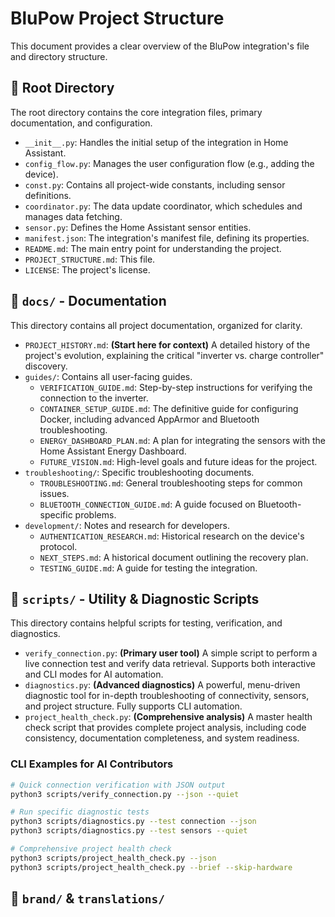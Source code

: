 # BluPow Project Structure

This document provides a clear overview of the BluPow integration's file and directory structure.

## 📁 Root Directory

The root directory contains the core integration files, primary documentation, and configuration.

- `__init__.py`: Handles the initial setup of the integration in Home Assistant.
- `config_flow.py`: Manages the user configuration flow (e.g., adding the device).
- `const.py`: Contains all project-wide constants, including sensor definitions.
- `coordinator.py`: The data update coordinator, which schedules and manages data fetching.
- `sensor.py`: Defines the Home Assistant sensor entities.
- `manifest.json`: The integration's manifest file, defining its properties.
- `README.md`: The main entry point for understanding the project.
- `PROJECT_STRUCTURE.md`: This file.
- `LICENSE`: The project's license.

## 📁 `docs/` - Documentation

This directory contains all project documentation, organized for clarity.

- `PROJECT_HISTORY.md`: **(Start here for context)** A detailed history of the project's evolution, explaining the critical "inverter vs. charge controller" discovery.
- `guides/`: Contains all user-facing guides.
  - `VERIFICATION_GUIDE.md`: Step-by-step instructions for verifying the connection to the inverter.
  - `CONTAINER_SETUP_GUIDE.md`: The definitive guide for configuring Docker, including advanced AppArmor and Bluetooth troubleshooting.
  - `ENERGY_DASHBOARD_PLAN.md`: A plan for integrating the sensors with the Home Assistant Energy Dashboard.
  - `FUTURE_VISION.md`: High-level goals and future ideas for the project.
- `troubleshooting/`: Specific troubleshooting documents.
  - `TROUBLESHOOTING.md`: General troubleshooting steps for common issues.
  - `BLUETOOTH_CONNECTION_GUIDE.md`: A guide focused on Bluetooth-specific problems.
- `development/`: Notes and research for developers.
  - `AUTHENTICATION_RESEARCH.md`: Historical research on the device's protocol.
  - `NEXT_STEPS.md`: A historical document outlining the recovery plan.
  - `TESTING_GUIDE.md`: A guide for testing the integration.

## 📁 `scripts/` - Utility & Diagnostic Scripts

This directory contains helpful scripts for testing, verification, and diagnostics.

- `verify_connection.py`: **(Primary user tool)** A simple script to perform a live connection test and verify data retrieval. Supports both interactive and CLI modes for AI automation.
- `diagnostics.py`: **(Advanced diagnostics)** A powerful, menu-driven diagnostic tool for in-depth troubleshooting of connectivity, sensors, and project structure. Fully supports CLI automation.
- `project_health_check.py`: **(Comprehensive analysis)** A master health check script that provides complete project analysis, including code consistency, documentation completeness, and system readiness.

### CLI Examples for AI Contributors

```bash
# Quick connection verification with JSON output
python3 scripts/verify_connection.py --json --quiet

# Run specific diagnostic tests
python3 scripts/diagnostics.py --test connection --json
python3 scripts/diagnostics.py --test sensors --quiet

# Comprehensive project health check
python3 scripts/project_health_check.py --json
python3 scripts/project_health_check.py --brief --skip-hardware
```

## 📁 `brand/` & `translations/`